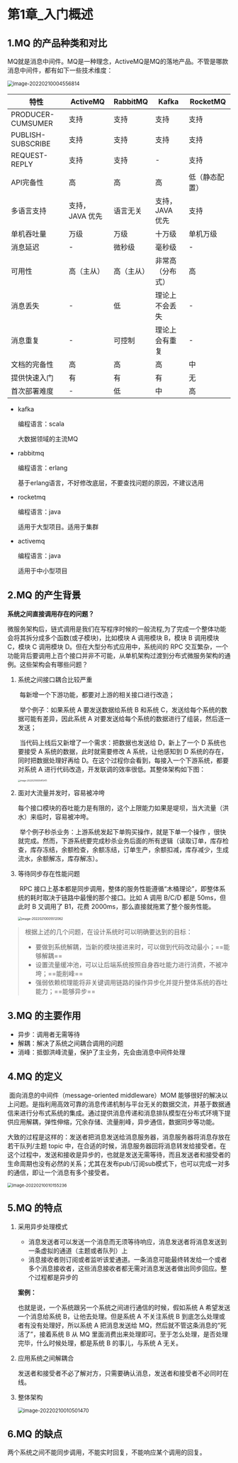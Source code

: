 # 第1章_入门概述

## 1.MQ 的产品种类和对比

MQ就是消息中间件。MQ是一种理念，ActiveMQ是MQ的落地产品。不管是哪款消息中间件，都有如下一些技术维度：

<img src="img/image-20220210004556814.png" alt="image-20220210004556814" style="zoom: 80%;" />

| 特性              | ActiveMQ        | RabbitMQ   | Kafka            | RocketMQ       |
| ----------------- | --------------- | ---------- | ---------------- | -------------- |
| PRODUCER-CUMSUMER | 支持            | 支持       | 支持             | 支持           |
| PUBLISH-SUBSCRIBE | 支持            | 支持       | 支持             | 支持           |
| REQUEST-REPLY     | 支持            | 支持       | -                | 支持           |
| API完备性         | 高              | 高         | 高               | 低（静态配置） |
| 多语言支持        | 支持，JAVA 优先 | 语言无关   | 支持，JAVA 优先  | 支持           |
| 单机吞吐量        | 万级            | 万级       | 十万级           | 单机万级       |
| 消息延迟          | -               | 微秒级     | 毫秒级           | -              |
| 可用性            | 高（主从）      | 高（主从） | 非常高（分布式） | 高             |
| 消息丢失          | -               | 低         | 理论上不会丢失   | -              |
| 消息重复          | -               | 可控制     | 理论上会有重复   | -              |
| 文档的完备性      | 高              | 高         | 高               | 中             |
| 提供快速入门      | 有              | 有         | 有               | 无             |
| 首次部署难度      | -               | 低         | 中               | 高             |

- kafka

  编程语言：scala

  大数据领域的主流MQ

- rabbitmq

  编程语言：erlang

  基于erlang语言，不好修改底层，不要查找问题的原因，不建议选用

- rocketmq

  编程语言：java

  适用于大型项目。适用于集群

- activemq

  编程语言：java

  适用于中小型项目

## 2.MQ 的产生背景

**系统之间直接调用存在的问题？**

​    微服务架构后，链式调用是我们在写程序时候的一般流程,为了完成一个整体功能会将其拆分成多个函数(或子模块)，比如模块 A 调用模块 B，模块 B 调用模块 C，模块 C 调用模块 D。但在大型分布式应用中，系统间的 RPC 交互繁杂，一个功能背后要调用上百个接口并非不可能，从单机架构过渡到分布式微服务架构的通例。这些架构会有哪些问题？

1. 系统之间接口耦合比较严重

   ​    每新增一个下游功能，都要对上游的相关接口进行改造；

   ​    举个例子：如果系统 A 要发送数据给系统 B 和系统 C，发送给每个系统的数据可能有差异，因此系统 A 对要发送给每个系统的数据进行了组装，然后逐一发送；

   ​    当代码上线后又新增了一个需求：把数据也发送给 D，新上了一个 D 系统也要接受 A 系统的数据，此时就需要修改 A 系统，让他感知到 D 系统的存在，同时把数据处理好再给 D。在这个过程你会看到，每接入一个下游系统，都要对系统 A 进行代码改造，开发联调的效率很低。其整体架构如下图：

   <img src="img/image-20220210005415411.png" alt="image-20220210005415411" style="zoom: 33%;" />

2. 面对大流量并发时，容易被冲垮

   ​    每个接口模块的吞吐能力是有限的，这个上限能力如果是堤坝，当大流量（洪水）来临时，容易被冲垮。

   ​    举个例子秒杀业务：上游系统发起下单购买操作，就是下单一个操作 ，很快就完成。然而，下游系统要完成秒杀业务后面的所有逻辑（读取订单，库存检查，库存冻结，余额检查，余额冻结，订单生产，余额扣减，库存减少，生成流水，余额解冻，库存解冻）。

3. 等待同步存在性能问题

   ​    RPC 接口上基本都是同步调用，整体的服务性能遵循“木桶理论”，即整体系统的耗时取决于链路中最慢的那个接口。比如 A 调用 B/C/D 都是 50ms，但此时 B 又调用了 B1，花费 2000ms，那么直接就拖累了整个服务性能。

   <img src="img/image-20220210005512062.png" alt="image-20220210005512062" style="zoom: 50%;" />

> 根据上述的几个问题，在设计系统时可以明确要达到的目标：
>
> - 要做到系统解耦，当新的模块接进来时，可以做到代码改动最小；==能够解耦==
> - 设置流量缓冲池，可以让后端系统按照自身吞吐能力进行消费，不被冲垮；==能削峰==
> - 强弱依赖梳理能将非关键调用链路的操作异步化并提升整体系统的吞吐能力；==能够异步==

## 3.MQ 的主要作用

- 异步：调用者无需等待
- 解耦：解决了系统之间耦合调用的问题
- 消峰：抵御洪峰流量，保护了主业务，先会由消息中间件处理

## 4.MQ 的定义

​    面向消息的中间件（message-oriented middleware）MOM 能够很好的解决以上问题。是指利用高效可靠的消息传递机制与平台无关的数据交流，并基于数据通信来进行分布式系统的集成。通过提供消息传递和消息排队模型在分布式环境下提供应用解耦，弹性伸缩，冗余存储、流量削峰，异步通信，数据同步等功能。

​    大致的过程是这样的：发送者把消息发送给消息服务器，消息服务器将消息存放在若干队列/主题 topic 中，在合适的时候，消息服务器回将消息转发给接受者。在这个过程中，发送和接收是异步的，也就是发送无需等待，而且发送者和接受者的生命周期也没有必然的关系；尤其在发布pub/订阅sub模式下，也可以完成一对多的通信，即让一个消息有多个接受者。

<img src="img/image-20220210010155236.png" alt="image-20220210010155236" style="zoom:67%;" />

## 5.MQ 的特点

1. 采用异步处理模式

   - 消息发送者可以发送一个消息而无须等待响应，消息发送者将消息发送到一条虚拟的通道（主题或者队列）上
   - 消息接收者则订阅或者监听该爱通道。一条消息可能最终转发给一个或者多个消息接收者，这些消息接收者都无需对消息发送者做出同步回应。整个过程都是异步的

   **案例：**

   也就是说，一个系统跟另一个系统之间进行通信的时候，假如系统 A 希望发送一个消息给系统 B，让他去处理。但是系统 A 不关注系统 B 到底怎么处理或者有没有处理好，所以系统 A 把消息发送给 MQ，然后就不管这条消息的“死活了”，接着系统 B 从 MQ 里面消费出来处理即可。至于怎么处理，是否处理完毕，什么时候处理，都是系统 B 的事儿，与系统 A 无关。

2. 应用系统之间解耦合

   发送者和接受者不必了解对方，只需要确认消息，发送者和接受者不必同时在线。

3. 整体架构

   <img src="img/image-20220210010501470.png" alt="image-20220210010501470" style="zoom: 80%;" />

## 6.MQ 的缺点

两个系统之间不能同步调用，不能实时回复，不能响应某个调用的回复。
